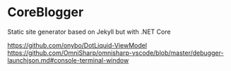 # CoreBlogger
Static site generator based on Jekyll but with .NET Core



https://github.com/onybo/DotLiquid-ViewModel  
https://github.com/OmniSharp/omnisharp-vscode/blob/master/debugger-launchjson.md#console-terminal-window